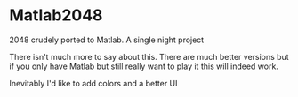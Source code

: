 Matlab2048
==========

2048 crudely ported to Matlab. A single night project

There isn't much more to say about this. There are much better versions but if you only have Matlab but still really want to play it this will indeed work.

Inevitably I'd like to add colors and a better UI
